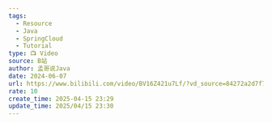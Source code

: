 ```yaml
---
tags:
  - Resource
  - Java
  - SpringCloud
  - Tutorial
type: 📺 Video
source: B站
author: 孟哥说Java
date: 2024-06-07
url: https://www.bilibili.com/video/BV16Z421u7Lf/?vd_source=84272a2d7f72158b38778819be5bc6ad
rate: 10
create_time: 2025-04-15 23:29
update_time: 2025/04/15 23:30
---
```

